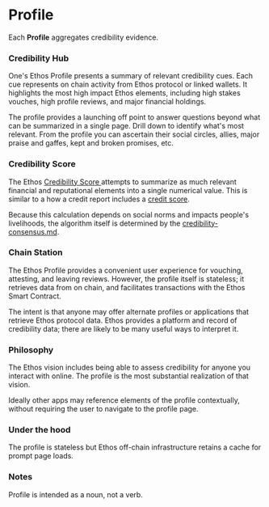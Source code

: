 # Profile

Each **Profile** aggregates credibility evidence.

### Credibility Hub

One's Ethos Profile presents a summary of relevant credibility cues. Each cue represents on chain activity from Ethos protocol or linked wallets. It highlights the most high impact Ethos elements, including high stakes vouches, high profile reviews, and major financial holdings.&#x20;

The profile provides a launching off point to answer questions beyond what can be summarized in a single page. Drill down to identify what's most relevant. From the profile you can ascertain their social circles, allies, major praise and gaffes, kept and broken promises, etc. &#x20;

### Credibility Score

The Ethos [Credibility Score ](credibility-score.md)attempts to summarize as much relevant financial and reputational elements into a single numerical value. This is similar to a how a credit report includes a [credit score](https://en.wikipedia.org/wiki/Credit_score).

Because this calculation depends on social norms and impacts people's livelihoods, the algorithm itself is determined by the [credibility-consensus.md](../governance/credibility-consensus.md "mention").

### Chain Station

The Ethos Profile provides a convenient user experience for vouching, attesting, and leaving reviews. However, the profile itself is stateless; it retrieves data from on chain, and facilitates transactions with the Ethos Smart Contract.

The intent is that anyone may offer alternate profiles or applications that retrieve Ethos protocol data. Ethos provides a platform and record of credibility data; there are likely to be many useful ways to interpret it.

### Philosophy

The Ethos vision includes being able to assess credibility for anyone you interact with online. The profile is the most substantial realization of that vision.&#x20;

Ideally other apps may reference elements of the profile contextually, without requiring the user to navigate to the profile page.&#x20;

### Under the hood

The profile is stateless but Ethos off-chain infrastructure retains a cache for prompt page loads.

### Notes

Profile is intended as a noun, not a verb.



&#x20;
